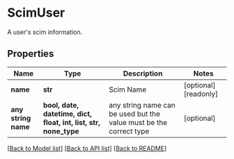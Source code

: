 # ScimUser

A user's scim information.

## Properties
Name | Type | Description | Notes
------------ | ------------- | ------------- | -------------
**name** | **str** | Scim Name | [optional] [readonly] 
**any string name** | **bool, date, datetime, dict, float, int, list, str, none_type** | any string name can be used but the value must be the correct type | [optional]

[[Back to Model list]](../README.md#documentation-for-models) [[Back to API list]](../README.md#documentation-for-api-endpoints) [[Back to README]](../README.md)


